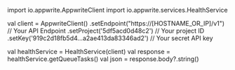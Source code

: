 import io.appwrite.AppwriteClient
import io.appwrite.services.HealthService

val client = AppwriteClient()
  .setEndpoint("https://[HOSTNAME_OR_IP]/v1") // Your API Endpoint
  .setProject('5df5acd0d48c2') // Your project ID
  .setKey('919c2d18fb5d4...a2ae413da83346ad2') // Your secret API key

val healthService = HealthService(client)
val response = healthService.getQueueTasks()
val json = response.body?.string()
